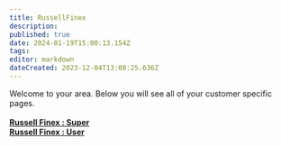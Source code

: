 ```yaml
---
title: RussellFinex
description: 
published: true
date: 2024-01-19T15:00:13.154Z
tags: 
editor: markdown
dateCreated: 2023-12-04T13:08:25.636Z
---
```


Welcome to your area. Below you will see all of your customer specific pages.<br><br><b>[Russell Finex : Super](/Apps/Customers/RussellFinex/RussellFinex~Super)<br></b><b>[Russell Finex : User](/Apps/Customers/RussellFinex/RussellFinex~User)<br></b>